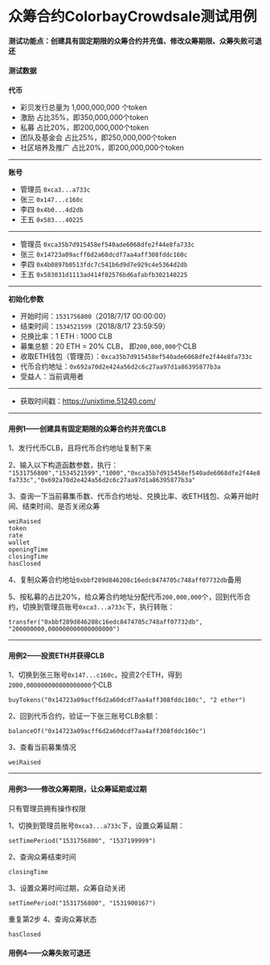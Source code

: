 # 众筹合约ColorbayCrowdsale测试用例
#### 测试功能点：创建具有固定期限的众筹合约并充值、修改众筹期限、众筹失败可退还

#### 测试数据
**代币**
- 彩贝发行总量为 1,000,000,000 个token
- 激励          占比35%，即350,000,000个token
- 私募          占比20%，即200,000,000个token
- 团队及基金会    占比25%，即250,000,000个token
- 社区培养及推广  占比20%，即200,000,000个token

---

**账号**
- 管理员 `0xca3...a733c`
- 张三  `0x147...c160c`
- 李四  `0x4b0...4d2db`
- 王五  `0x583...40225`
---
- 管理员 `0xca35b7d915458ef540ade6068dfe2f44e8fa733c`
- 张三  `0x14723a09acff6d2a60dcdf7aa4aff308fddc160c`
- 李四  `0x4b0897b0513fdc7c541b6d9d7e929c4e5364d2db`
- 王五  `0x583031d1113ad414f02576bd6afabfb302140225`

---

**初始化参数**
- 开始时间：`1531756800`（2018/7/17 00:00:00）
- 结束时间：`1534521599`（2018/8/17 23:59:59）
- 兑换比率：1 ETH : 1000 CLB
- 募集总额：20 ETH = 20% CLB， 即`200,000,000`个CLB
- 收取ETH钱包（管理员）：`0xca35b7d915458ef540ade6068dfe2f44e8fa733c`
- 代币合约地址：`0x692a70d2e424a56d2c6c27aa97d1a86395877b3a`
- 受益人：当前调用者

---

- 获取时间戳：https://unixtime.51240.com/

---

#### 用例1——创建具有固定期限的众筹合约并充值CLB
1、发行代币CLB，且将代币合约地址复制下来

2、输入以下构造函数参数，执行：
`"1531756800","1534521599","1000","0xca35b7d915458ef540ade6068dfe2f44e8fa733c","0x692a70d2e424a56d2c6c27aa97d1a86395877b3a"`

3、查询一下当前募集币数、代币合约地址、兑换比率、收ETH钱包、众筹开始时间、结束时间、是否关闭众筹
```
weiRaised
token
rate
wallet
openingTime
closingTime
hasClosed
```

4、复制众筹合约地址`0xbbf289d846208c16edc8474705c748aff07732db`备用

5、按私募的占比20%，给众筹合约地址分配代币`200,000,000`个，回到代币合约，切换到管理员账号`0xca3...a733c`下，执行转账：
```
transfer("0xbbf289d846208c16edc8474705c748aff07732db", "200000000,000000000000000000")
```

---

#### 用例2——投资ETH并获得CLB
1、切换到张三账号`0x147...c160c`，投资2个ETH，得到`2000,000000000000000000`个CLB
```
buyTokens("0x14723a09acff6d2a60dcdf7aa4aff308fddc160c", "2 ether")
```
2、回到代币合约，验证一下张三账号CLB余额：
```
balanceOf("0x14723a09acff6d2a60dcdf7aa4aff308fddc160c")
```
3、查看当前募集情况
```
weiRaised
```

---

#### 用例3——修改众筹期限，让众筹延期或过期

只有管理员拥有操作权限

1、切换到管理员账号`0xca3...a733c`下，设置众筹延期：
```
setTimePeriod("1531756800", "1537199999")
```
2、查询众筹结束时间
```
closingTime
```
3、设置众筹时间过期，众筹自动关闭
```
setTimePeriod("1531756800", "1531900167")
```
重复第2步
4、查询众筹状态
```
hasClosed
```

#### 用例4——众筹失败可退还






























